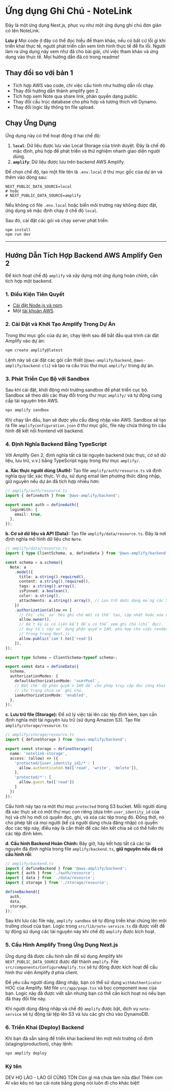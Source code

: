 # Ứng dụng Ghi Chú - NoteLink

Đây là một ứng dụng Next.js, phục vụ như một ứng dụng ghi chú đơn giản có tên NoteLink.

**Lưu ý**
Mọi code ở đây có thể đọc hiểu để tham khảo, nếu có bất cứ lỗi gì khi triển khai thực tế, người phát triển cần xem tình hình thực tế để fix lỗi.
Người làm ra ứng dụng này xem như đã cho bài giải, chỉ việc tham khảo và ứng dụng vào thực tế. Mọi hướng dẫn đã có trong readme!

## Thay đổi so với bản 1

- Tích hợp AWS vào code, chỉ việc cấu hình như hướng dẫn rồi chạy.
- Thay đổi hướng dẫn thành amplify gen 2.
- Tích hợp xem Note qua share link, phân quyền dạng public.
- Thay đổi cấu trúc database cho phù hợp và tương thích với Dynamo.
- Thay đổi logic lấy thông tin file upload.

## Chạy Ứng Dụng

Ứng dụng này có thể hoạt động ở hai chế độ:
1.  **`local`**: Dữ liệu được lưu vào Local Storage của trình duyệt. Đây là chế độ mặc định, phù hợp để phát triển và thử nghiệm nhanh giao diện người dùng.
2.  **`amplify`**: Dữ liệu được lưu trên backend AWS Amplify.

Để chọn chế độ, tạo một file tên là `.env.local` ở thư mục gốc của dự án và thêm vào dòng sau:

```env
NEXT_PUBLIC_DATA_SOURCE=local
# hoặc
# NEXT_PUBLIC_DATA_SOURCE=amplify
```

Nếu không có file `.env.local` hoặc biến môi trường này không được đặt, ứng dụng sẽ mặc định chạy ở chế độ `local`.

Sau đó, cài đặt các gói và chạy server phát triển:
```bash
npm install
npm run dev
```

---

## Hướng Dẫn Tích Hợp Backend AWS Amplify Gen 2

Để kích hoạt chế độ `amplify` và xây dựng một ứng dụng hoàn chỉnh, cần tích hợp một backend.

### 1. Điều Kiện Tiên Quyết
- [Cài đặt Node.js và npm](https://nodejs.org/en).
- Một [tài khoản AWS](https://aws.amazon.com/free/).

### 2. Cài Đặt và Khởi Tạo Amplify Trong Dự Án
Trong thư mục gốc của dự án, chạy lệnh sau để bắt đầu quá trình cài đặt Amplify vào dự án:
```bash
npm create amplify@latest
```
Lệnh này sẽ cài đặt các gói cần thiết (`@aws-amplify/backend`, `@aws-amplify/backend-cli`) và tạo ra cấu trúc thư mục `amplify/` trong dự án.

### 3. Phát Triển Cục Bộ với Sandbox
Sau khi cài đặt, khởi động môi trường sandbox để phát triển cục bộ. Sandbox sẽ theo dõi các thay đổi trong thư mục `amplify/` và tự động cung cấp tài nguyên trên AWS.
```bash
npx amplify sandbox
```
Khi chạy lần đầu, bạn sẽ được yêu cầu đăng nhập vào AWS. Sandbox sẽ tạo ra file `amplifyconfiguration.json` ở thư mục gốc, file này chứa thông tin cấu hình để kết nối frontend với backend.

### 4. Định Nghĩa Backend Bằng TypeScript
Với Amplify Gen 2, định nghĩa tất cả tài nguyên backend (xác thực, cơ sở dữ liệu, lưu trữ, v.v.) bằng TypeScript ngay trong thư mục `amplify/`.

**a. Xác thực người dùng (Auth):**
Tạo file `amplify/auth/resource.ts` và định nghĩa quy tắc xác thực. Ví dụ, sử dụng email làm phương thức đăng nhập, giữ nguyên nếu dự án đã tích hợp nhiều hơn:
```typescript
// amplify/auth/resource.ts
import { defineAuth } from '@aws-amplify/backend';

export const auth = defineAuth({
  loginWith: {
    email: true,
  },
});
```

**b. Cơ sở dữ liệu và API (Data):**
Tạo file `amplify/data/resource.ts`. Đây là nơi định nghĩa mô hình dữ liệu cho `Note`.
```typescript
// amplify/data/resource.ts
import { type ClientSchema, a, defineData } from '@aws-amplify/backend';

const schema = a.schema({
  Note: a
    .model({
      title: a.string().required(),
      content: a.string().required(),
      tags: a.string().array(),
      isPinned: a.boolean(),
      color: a.string(),
      attachments: a.string().array(), // Lưu trữ dưới dạng mảng các S3 path
    })
    .authorization(allow => [
      // Chỉ chủ sở hữu ghi chú mới có thể tạo, cập nhật hoặc xóa nó.
      allow.owner(),
      // Bất kỳ ai có liên kết đều có thể xem ghi chú (chỉ đọc).
      // Quy tắc này sử dụng phân quyền IAM, phù hợp cho việc render phía server (SSR)
      // trong trang Next.js.
      allow.public('iam').to(['read'])
    ]),
});

export type Schema = ClientSchema<typeof schema>;

export const data = defineData({
  schema,
  authorizationModes: {
    defaultAuthorizationMode: 'userPool',
    // Bật chế độ phân quyền IAM để cho phép truy cập đọc công khai
    // cho trang chia sẻ ghi chú.
    iamAuthorizationMode: 'enabled',
  },
});
```

**c. Lưu trữ file (Storage):**
Để xử lý việc tải lên các tệp đính kèm, bạn cần định nghĩa một tài nguyên lưu trữ (sử dụng Amazon S3). Tạo file `amplify/storage/resource.ts`:
```typescript
// amplify/storage/resource.ts
import { defineStorage } from '@aws-amplify/backend';

export const storage = defineStorage({
  name: 'notelink-storage',
  access: (allow) => ({
    'protected/{user_identity_id}/*': [
      allow.authenticated.to(['read', 'write', 'delete']),
    ],
    'protected/*': [
      allow.guest.to(['read'])
    ]
  })
});
```
Cấu hình này tạo ra một thư mục `protected` trong S3 bucket. Mỗi người dùng đã xác thực sẽ có một thư mục con riêng (dựa trên `user_identity_id` của họ) và chỉ họ mới có quyền đọc, ghi, và xóa các tệp trong đó. Đồng thời, nó cho phép tất cả mọi người (kể cả người dùng chưa đăng nhập) có quyền đọc các tệp này, điều này là cần thiết để các liên kết chia sẻ có thể hiển thị các tệp đính kèm.

**d. Cấu hình Backend Hoàn Chỉnh:**
Bây giờ, hãy kết hợp tất cả các tài nguyên đã định nghĩa trong file `amplify/backend.ts`, **giữ nguyên nếu đã có cấu hình rồi**:
```typescript
// amplify/backend.ts
import { defineBackend } from '@aws-amplify/backend';
import { auth } from './auth/resource';
import { data } from './data/resource';
import { storage } from './storage/resource';

defineBackend({
  auth,
  data,
  storage,
});
```
Sau khi lưu các file này, `amplify sandbox` sẽ tự động triển khai chúng lên môi trường cloud của bạn. Logic trong `src/lib/note-service.ts` đã được viết để tự động sử dụng các tài nguyên này khi chế độ `amplify` được kích hoạt.

### 5. Cấu Hình Amplify Trong Ứng Dụng Next.js
Ứng dụng đã được cấu hình sẵn để sử dụng Amplify khi `NEXT_PUBLIC_DATA_SOURCE` được đặt thành `amplify`. File `src/components/ConfigureAmplify.tsx` sẽ tự động được kích hoạt để cấu hình thư viện Amplify ở phía client.

Để yêu cầu người dùng đăng nhập, bạn có thể sử dụng `withAuthenticator` HOC của Amplify. Mở file `src/app/page.tsx` và bọc component `Home` của bạn. Logic này đã được viết sẵn nhưng bạn có thể cần kích hoạt nó nếu bạn đã thay đổi file này.

Khi người dùng đăng nhập và chế độ `amplify` được bật, dịch vụ `note-service` sẽ tự động tải tệp lên S3 và lưu các ghi chú vào DynamoDB.

### 6. Triển Khai (Deploy) Backend
Khi bạn đã sẵn sàng để triển khai backend lên một môi trường cố định (staging/production), chạy lệnh:
```bash
npx amplify deploy
```

### Ký tên
DEV HỌ LÀO - LÀO GÌ CŨNG TÔN
Còn gì mà chưa làm nữa đâu! Thêm con AI vào kêu nó tạo cái note bằng giọng nói luôn đi cho khác biệt!